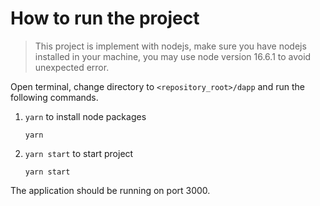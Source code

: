 # How to run the project

> This project is implement with nodejs, make sure you have nodejs installed in your machine, you may use node version 16.6.1 to avoid unexpected error.

Open terminal, change directory to `<repository_root>/dapp` and run the following commands.

1. `yarn` to install node packages

    `yarn`

2. `yarn start` to start project

    `yarn start`

The application should be running on port 3000.